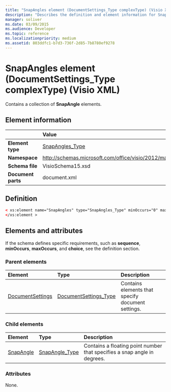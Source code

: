 ```yaml
---
title: "SnapAngles element (DocumentSettings_Type complexType) (Visio XML)"
description: "Describes the definition and element information for SnapAngles element (DocumentSettings_Type complexType), which contains a collection of SnapAngle elements."
manager: soliver
ms.date: 03/09/2015
ms.audience: Developer
ms.topic: reference
ms.localizationpriority: medium
ms.assetid: 803ddfc1-b7d3-736f-2d85-7b8780ef9278
---
```


# SnapAngles element (DocumentSettings_Type complexType) (Visio XML)

Contains a collection of **SnapAngle** elements. 
  
## Element information

||Value |
|:-----|:-----|
|**Element type** <br/> |[SnapAngles_Type](snapangles_type-complextypevisio-xml.md) <br/> |
|**Namespace** <br/> |http://schemas.microsoft.com/office/visio/2012/main  <br/> |
|**Schema file** <br/> |VisioSchema15.xsd  <br/> |
|**Document parts** <br/> |document.xml  <br/> |
   
## Definition

```XML
< xs:element name="SnapAngles" type="SnapAngles_Type" minOccurs="0" maxOccurs="1" >
</xs:element >
```

## Elements and attributes

If the schema defines specific requirements, such as **sequence**, **minOccurs**, **maxOccurs**, and **choice**, see the definition section. 
  
### Parent elements

|**Element**|**Type**|**Description**|
|:-----|:-----|:-----|
|[DocumentSettings](documentsettings-element-visiodocument_type-complextypevisio-xml.md) <br/> |[DocumentSettings_Type](documentsettings_type-complextypevisio-xml.md) <br/> |Contains elements that specify document settings. |
   
### Child elements

|**Element**|**Type**|**Description**|
|:-----|:-----|:-----|
|[SnapAngle](snapangle-element-snapangles_type-complextypevisio-xml.md) <br/> |[SnapAngle_Type](snapangle_type-complextypevisio-xml.md) <br/> |Contains a floating point number that specifies a snap angle in degrees. |
   
### Attributes

None.
  

